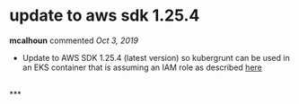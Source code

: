 # update to aws sdk 1.25.4

**mcalhoun** commented *Oct 3, 2019*

- Update to AWS SDK 1.25.4 (latest version) so kubergrunt can be used in an EKS container that is assuming an IAM role as described [here](https://docs.aws.amazon.com/eks/latest/userguide/iam-roles-for-service-accounts-minimum-sdk.html)
<br />
***


